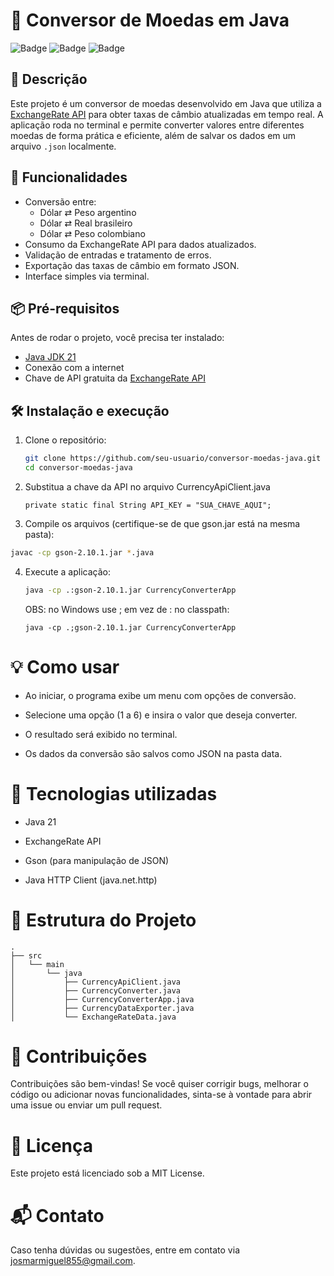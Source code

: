 # 💱 Conversor de Moedas em Java

![Badge](https://img.shields.io/badge/Java-17-blue.svg)
![Badge](https://img.shields.io/badge/ExchangeRateAPI-integrado-green.svg)
![Badge](https://img.shields.io/badge/Status-Concluído-brightgreen.svg)

## 📖 Descrição

Este projeto é um conversor de moedas desenvolvido em Java que utiliza a [ExchangeRate API](https://www.exchangerate-api.com/) para obter taxas de câmbio atualizadas em tempo real. A aplicação roda no terminal e permite converter valores entre diferentes moedas de forma prática e eficiente, além de salvar os dados em um arquivo `.json` localmente.

## 🚀 Funcionalidades

- Conversão entre:
  - Dólar ⇄ Peso argentino
  - Dólar ⇄ Real brasileiro
  - Dólar ⇄ Peso colombiano
- Consumo da ExchangeRate API para dados atualizados.
- Validação de entradas e tratamento de erros.
- Exportação das taxas de câmbio em formato JSON.
- Interface simples via terminal.

## 📦 Pré-requisitos

Antes de rodar o projeto, você precisa ter instalado:

- [Java JDK 21](https://www.oracle.com/java/technologies/javase/jdk21-archive-downloads.html)
- Conexão com a internet
- Chave de API gratuita da [ExchangeRate API](https://www.exchangerate-api.com/)

## 🛠️ Instalação e execução

1. Clone o repositório:

   ```bash
   git clone https://github.com/seu-usuario/conversor-moedas-java.git
   cd conversor-moedas-java
   ```
2. Substitua a chave da API no arquivo CurrencyApiClient.java
   ```
   private static final String API_KEY = "SUA_CHAVE_AQUI";
   ```
3. Compile os arquivos (certifique-se de que gson.jar está na mesma pasta):

  ```bash
  javac -cp gson-2.10.1.jar *.java
  ```
4. Execute a aplicação:
   ```bash
   java -cp .:gson-2.10.1.jar CurrencyConverterApp
   ```
   
   OBS: no Windows use ; em vez de : no classpath:
   
   ```
   java -cp .;gson-2.10.1.jar CurrencyConverterApp
   ```
   
# 💡 Como usar
- Ao iniciar, o programa exibe um menu com opções de conversão.

- Selecione uma opção (1 a 6) e insira o valor que deseja converter.

- O resultado será exibido no terminal.

- Os dados da conversão são salvos como JSON na pasta data.

# 🧰 Tecnologias utilizadas
- Java 21

- ExchangeRate API

- Gson (para manipulação de JSON)

- Java HTTP Client (java.net.http)

# 📂 Estrutura do Projeto
```
.
├── src
│   └── main
│       └── java
│           ├── CurrencyApiClient.java
│           ├── CurrencyConverter.java
│           ├── CurrencyConverterApp.java
│           ├── CurrencyDataExporter.java
│           └── ExchangeRateData.java
```
# 🤝 Contribuições
Contribuições são bem-vindas! Se você quiser corrigir bugs, melhorar o código ou adicionar novas funcionalidades, sinta-se à vontade para abrir uma issue ou enviar um pull request.

# 📄 Licença
Este projeto está licenciado sob a MIT License.

# 📬 Contato
Caso tenha dúvidas ou sugestões, entre em contato via josmarmiguel855@gmail.com.

